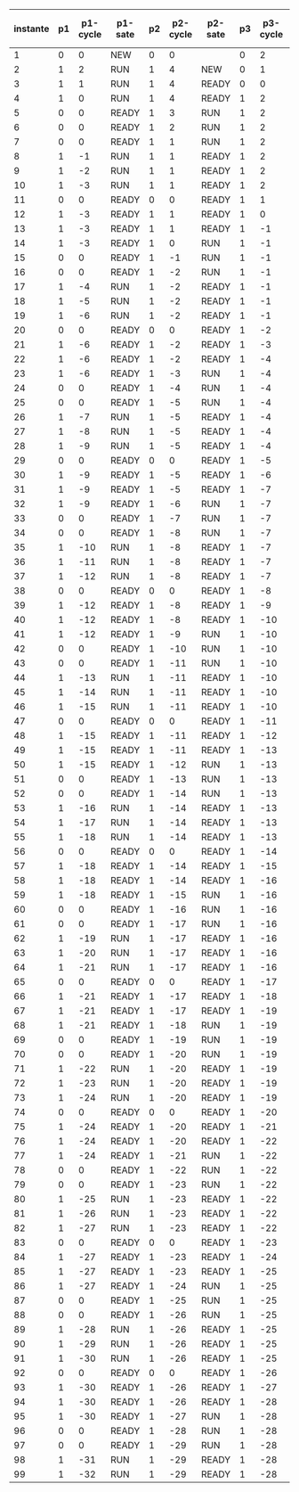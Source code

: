 instante|p1|p1-cycle|p1-sate|p2|p2-cycle|p2-sate|p3|p3-cycle|p3-sate|number of execut|
|-|-|-|-|-|-|-|-|-|-|-|
1 | 0|  0|  NEW | 0|  0|      | 0|  2|      |3 0 3|
2 | 1|  2|  RUN | 1|  4|  NEW | 0|  1|      |3 1 2|
3 | 1|  1|  RUN | 1|  4| READY| 0|  0|      |3 1 1|
4 | 1|  0|  RUN | 1|  4| READY| 1|  2|  NEW |3 1 0|
5 | 0|  0| READY| 1|  3|  RUN | 1|  2| READY|3 1 2|
6 | 0|  0| READY| 1|  2|  RUN | 1|  2| READY|3 1 1|
7 | 0|  0| READY| 1|  1|  RUN | 1|  2| READY|3 1 0|
8 | 1| -1|  RUN | 1|  1| READY| 1|  2| READY|3 1 2|
9 | 1| -2|  RUN | 1|  1| READY| 1|  2| READY|3 1 1|
10 | 1| -3|  RUN | 1|  1| READY| 1|  2| READY|3 1 0|
11 | 0|  0| READY| 0|  0| READY| 1|  1|  RUN |3 1 2|
12 | 1| -3| READY| 1|  1| READY| 1|  0|  RUN |3 1 1|
13 | 1| -3| READY| 1|  1| READY| 1| -1|  RUN |3 1 0|
14 | 1| -3| READY| 1|  0|  RUN | 1| -1| READY|3 1 2|
15 | 0|  0| READY| 1| -1|  RUN | 1| -1| READY|3 1 1|
16 | 0|  0| READY| 1| -2|  RUN | 1| -1| READY|3 1 0|
17 | 1| -4|  RUN | 1| -2| READY| 1| -1| READY|3 1 2|
18 | 1| -5|  RUN | 1| -2| READY| 1| -1| READY|3 1 1|
19 | 1| -6|  RUN | 1| -2| READY| 1| -1| READY|3 1 0|
20 | 0|  0| READY| 0|  0| READY| 1| -2|  RUN |3 1 2|
21 | 1| -6| READY| 1| -2| READY| 1| -3|  RUN |3 1 1|
22 | 1| -6| READY| 1| -2| READY| 1| -4|  RUN |3 1 0|
23 | 1| -6| READY| 1| -3|  RUN | 1| -4| READY|3 1 2|
24 | 0|  0| READY| 1| -4|  RUN | 1| -4| READY|3 1 1|
25 | 0|  0| READY| 1| -5|  RUN | 1| -4| READY|3 1 0|
26 | 1| -7|  RUN | 1| -5| READY| 1| -4| READY|3 1 2|
27 | 1| -8|  RUN | 1| -5| READY| 1| -4| READY|3 1 1|
28 | 1| -9|  RUN | 1| -5| READY| 1| -4| READY|3 1 0|
29 | 0|  0| READY| 0|  0| READY| 1| -5|  RUN |3 1 2|
30 | 1| -9| READY| 1| -5| READY| 1| -6|  RUN |3 1 1|
31 | 1| -9| READY| 1| -5| READY| 1| -7|  RUN |3 1 0|
32 | 1| -9| READY| 1| -6|  RUN | 1| -7| READY|3 1 2|
33 | 0|  0| READY| 1| -7|  RUN | 1| -7| READY|3 1 1|
34 | 0|  0| READY| 1| -8|  RUN | 1| -7| READY|3 1 0|
35 | 1| -10|  RUN | 1| -8| READY| 1| -7| READY|3 1 2|
36 | 1| -11|  RUN | 1| -8| READY| 1| -7| READY|3 1 1|
37 | 1| -12|  RUN | 1| -8| READY| 1| -7| READY|3 1 0|
38 | 0|  0| READY| 0|  0| READY| 1| -8|  RUN |3 1 2|
39 | 1| -12| READY| 1| -8| READY| 1| -9|  RUN |3 1 1|
40 | 1| -12| READY| 1| -8| READY| 1| -10|  RUN |3 1 0|
41 | 1| -12| READY| 1| -9|  RUN | 1| -10| READY|3 1 2|
42 | 0|  0| READY| 1| -10|  RUN | 1| -10| READY|3 1 1|
43 | 0|  0| READY| 1| -11|  RUN | 1| -10| READY|3 1 0|
44 | 1| -13|  RUN | 1| -11| READY| 1| -10| READY|3 1 2|
45 | 1| -14|  RUN | 1| -11| READY| 1| -10| READY|3 1 1|
46 | 1| -15|  RUN | 1| -11| READY| 1| -10| READY|3 1 0|
47 | 0|  0| READY| 0|  0| READY| 1| -11|  RUN |3 1 2|
48 | 1| -15| READY| 1| -11| READY| 1| -12|  RUN |3 1 1|
49 | 1| -15| READY| 1| -11| READY| 1| -13|  RUN |3 1 0|
50 | 1| -15| READY| 1| -12|  RUN | 1| -13| READY|3 1 2|
51 | 0|  0| READY| 1| -13|  RUN | 1| -13| READY|3 1 1|
52 | 0|  0| READY| 1| -14|  RUN | 1| -13| READY|3 1 0|
53 | 1| -16|  RUN | 1| -14| READY| 1| -13| READY|3 1 2|
54 | 1| -17|  RUN | 1| -14| READY| 1| -13| READY|3 1 1|
55 | 1| -18|  RUN | 1| -14| READY| 1| -13| READY|3 1 0|
56 | 0|  0| READY| 0|  0| READY| 1| -14|  RUN |3 1 2|
57 | 1| -18| READY| 1| -14| READY| 1| -15|  RUN |3 1 1|
58 | 1| -18| READY| 1| -14| READY| 1| -16|  RUN |3 1 0|
59 | 1| -18| READY| 1| -15|  RUN | 1| -16| READY|3 1 2|
60 | 0|  0| READY| 1| -16|  RUN | 1| -16| READY|3 1 1|
61 | 0|  0| READY| 1| -17|  RUN | 1| -16| READY|3 1 0|
62 | 1| -19|  RUN | 1| -17| READY| 1| -16| READY|3 1 2|
63 | 1| -20|  RUN | 1| -17| READY| 1| -16| READY|3 1 1|
64 | 1| -21|  RUN | 1| -17| READY| 1| -16| READY|3 1 0|
65 | 0|  0| READY| 0|  0| READY| 1| -17|  RUN |3 1 2|
66 | 1| -21| READY| 1| -17| READY| 1| -18|  RUN |3 1 1|
67 | 1| -21| READY| 1| -17| READY| 1| -19|  RUN |3 1 0|
68 | 1| -21| READY| 1| -18|  RUN | 1| -19| READY|3 1 2|
69 | 0|  0| READY| 1| -19|  RUN | 1| -19| READY|3 1 1|
70 | 0|  0| READY| 1| -20|  RUN | 1| -19| READY|3 1 0|
71 | 1| -22|  RUN | 1| -20| READY| 1| -19| READY|3 1 2|
72 | 1| -23|  RUN | 1| -20| READY| 1| -19| READY|3 1 1|
73 | 1| -24|  RUN | 1| -20| READY| 1| -19| READY|3 1 0|
74 | 0|  0| READY| 0|  0| READY| 1| -20|  RUN |3 1 2|
75 | 1| -24| READY| 1| -20| READY| 1| -21|  RUN |3 1 1|
76 | 1| -24| READY| 1| -20| READY| 1| -22|  RUN |3 1 0|
77 | 1| -24| READY| 1| -21|  RUN | 1| -22| READY|3 1 2|
78 | 0|  0| READY| 1| -22|  RUN | 1| -22| READY|3 1 1|
79 | 0|  0| READY| 1| -23|  RUN | 1| -22| READY|3 1 0|
80 | 1| -25|  RUN | 1| -23| READY| 1| -22| READY|3 1 2|
81 | 1| -26|  RUN | 1| -23| READY| 1| -22| READY|3 1 1|
82 | 1| -27|  RUN | 1| -23| READY| 1| -22| READY|3 1 0|
83 | 0|  0| READY| 0|  0| READY| 1| -23|  RUN |3 1 2|
84 | 1| -27| READY| 1| -23| READY| 1| -24|  RUN |3 1 1|
85 | 1| -27| READY| 1| -23| READY| 1| -25|  RUN |3 1 0|
86 | 1| -27| READY| 1| -24|  RUN | 1| -25| READY|3 1 2|
87 | 0|  0| READY| 1| -25|  RUN | 1| -25| READY|3 1 1|
88 | 0|  0| READY| 1| -26|  RUN | 1| -25| READY|3 1 0|
89 | 1| -28|  RUN | 1| -26| READY| 1| -25| READY|3 1 2|
90 | 1| -29|  RUN | 1| -26| READY| 1| -25| READY|3 1 1|
91 | 1| -30|  RUN | 1| -26| READY| 1| -25| READY|3 1 0|
92 | 0|  0| READY| 0|  0| READY| 1| -26|  RUN |3 1 2|
93 | 1| -30| READY| 1| -26| READY| 1| -27|  RUN |3 1 1|
94 | 1| -30| READY| 1| -26| READY| 1| -28|  RUN |3 1 0|
95 | 1| -30| READY| 1| -27|  RUN | 1| -28| READY|3 1 2|
96 | 0|  0| READY| 1| -28|  RUN | 1| -28| READY|3 1 1|
97 | 0|  0| READY| 1| -29|  RUN | 1| -28| READY|3 1 0|
98 | 1| -31|  RUN | 1| -29| READY| 1| -28| READY|3 1 2|
99 | 1| -32|  RUN | 1| -29| READY| 1| -28| READY|3 1 1|
